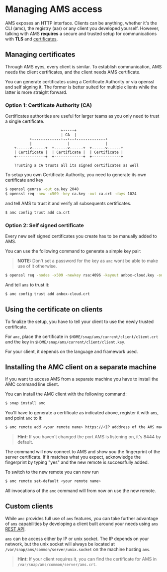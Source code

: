 # Managing AMS access

AMS exposes an HTTP interface. Clients can be anything, whether it's the CLI (amc), the registry (aar) or any client you developed yourself.
However, talking with AMS **requires** a secure and trusted setup for communications with **TLS** and [certificates](https://en.wikipedia.org/wiki/X.509).

## Managing certificates

Through AMS eyes, every client is similar. To establish communication, AMS needs the client certificates, and the client needs AMS certificate.

You can generate certificates using a Certificate Authority or via openssl and self signing it. The former is better suited for multiple clients while the latter is more straight forward.

### Option 1: Certificate Authority (CA)

Certificates authorities are useful for larger teams as you only need to trust a single certificate. 

```text
                         +-----+
                         | CA  |
           +-------------+--+--+-------------+
           |                |                |
    +------v------+  +------v------+  +------v------+
    | Certificate |  | Certificate |  | Certificate |
    +-------------+  +-------------+  +-------------+

    Trusting a CA trusts all its signed certificates as well
```

To setup you own Certificate Authority, you need to generate its own certificate and key

```bash
$ openssl genrsa -out ca.key 2048
$ openssl req -new -x509 -key ca.key -out ca.crt -days 1024
```

and tell AMS to trust it and verify all subsequents certificates.

```bash
$ amc config trust add ca.crt
```


### Option 2: Self signed certificate

Every new self signed certificates you create has to be manually added to AMS.

You can use the following command to generate a simple key pair:

> **NOTE:** Don't set a password for the key as `amc` wont be able to make use of it otherwise.

```bash
$ openssl req -nodes -x509 -newkey rsa:4096 -keyout anbox-cloud.key -out anbox-cloud.crt -days 365
```

And tell `ams` to trust it:

```bash
$ amc config trust add anbox-cloud.crt
```


## Using the certificate on clients

To finalize the setup, you have to tell your client to use the newly trusted certificate.

For `amc`, place the certificate in `$HOME/snap/ams/current/client/client.crt` and the key in `$HOME/snap/ams/current/client/client.key`.

For your client, it depends on the language and framework used.  

## Installing the AMC client on a separate machine

If you want to access AMS from a separate machine you have to install the AMC command line client.

You can install the AMC client with the following command:

```bash
$ snap install amc
```

You'll have to generate a certificate as indicated above, register it with `ams`, and point `amc` to it:

```bash
$ amc remote add <your remote name> https://<IP adddress of the AMS machine>:8444
```

> **Hint:** If you haven't changed the port AMS is listening on, it's 8444 by default.

The command will now connect to AMS and show you the fingerprint of the server certificate. If it matches what you expect, acknowledge the fingerprint by typing "yes" and the new remote is successfully added.

To switch to the new remote you can now run

```bash
$ amc remote set-default <your remote name>
```

All invocations of the `amc` command will from now on use the new remote.

## Custom clients

While `amc` provides full use of `ams` features, you can take further advantage of `ams` capabilities by developing a client built around your needs using `ams` [REST API](https://discourse.ubuntu.com/t/ams-rest-api-reference/17801).

`ams` can be access either by IP or unix socket.
The IP depends on your network, but the unix socket will always be located at `/var/snap/ams/common/server/unix.socket` on the machine hosting `ams`.

> **Hint:** If your client requires it, you can find the certificate for AMS in `/var/snap/ams/common/server/ams.crt`.

